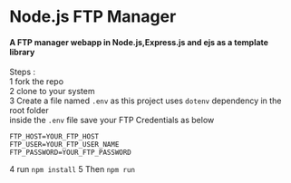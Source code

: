 # Node.js FTP Manager
#### A FTP manager webapp in Node.js,Express.js and ejs as a template library  
Steps :   
1 fork the repo  
2 clone to your system  
3 Create a file named ```.env``` as this project uses ```dotenv``` dependency in the root folder  
  inside the `.env` file save your FTP Credentials as below  
  ```
  FTP_HOST=YOUR_FTP_HOST
  FTP_USER=YOUR_FTP_USER_NAME
  FTP_PASSWORD=YOUR_FTP_PASSWORD
  ```
4 run `npm install`
5 Then `npm run`
